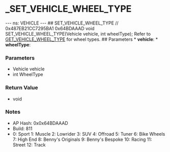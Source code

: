 # _SET_VEHICLE_WHEEL_TYPE

--- ns: VEHICLE --- ## SET_VEHICLE_WHEEL_TYPE  // 0x487EB21CC7295BA1 0x64BDAAAD void SET_VEHICLE_WHEEL_TYPE(Vehicle vehicle, int wheelType); Refer to [GET_VEHICLE_WHEEL_TYPE](#_0xB3ED1BFB4BE636DC) for wheel types.  ## Parameters * **vehicle**: * **wheelType**:

### Parameters
* Vehicle vehicle
* int WheelType

### Return Value
* void

### Notes
* AP Hash: 0x0x64BDAAAD
* Build: 811
* 0: Sport
1: Muscle
2: Lowrider
3: SUV
4: Offroad
5: Tuner
6: Bike Wheels
7: High End
8: Benny's Originals
9: Benny's Bespoke
10: Racing
11: Street
12: Track

